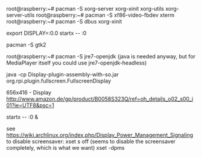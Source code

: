 root@raspberry:~# pacman -S xorg-server xorg-xinit xorg-utils xorg-server-utils
root@raspberry:~# pacman -S xf86-video-fbdev xterm
root@raspberry:~# pacman -S dbus xorg-xinit

export DISPLAY=:0.0
startx -- :0

pacman -S gtk2

root@raspberry:~# pacman -S jre7-openjdk (java is needed anyway, but for MediaPlayer itself you could use jre7-openjdk-headless)

java -cp Display-plugin-assembly-with-so.jar org.rpi.plugin.fullscreen.FullscreenDisplay

656x416 - Display http://www.amazon.de/gp/product/B0058S323Q/ref=oh_details_o02_s00_i01?ie=UTF8&psc=1

startx -- :0 &

see https://wiki.archlinux.org/index.php/Display_Power_Management_Signaling to disable screensaver:
xset s off (seems to disable the screensaver completely, which is what we want)
xset -dpms



